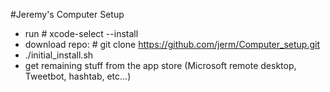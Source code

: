 #Jeremy's Computer Setup

* run  # xcode-select --install
* download repo: # git clone https://github.com/jerm/Computer_setup.git
* ./initial_install.sh
* get remaining stuff from the app store (Microsoft remote desktop, Tweetbot,  hashtab, etc...)


